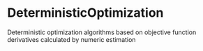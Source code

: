 # DeterministicOptimization
Deterministic optimization algorithms based on objective function derivatives calculated by numeric estimation 
